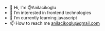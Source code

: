 - 👋 Hi, I’m @Anilacikoglu
- 👀 I’m interested in frontend technologies
- 🌱 I’m currently learning javascript
- 📫 How to reach me anilacikoglu@gmail.com
